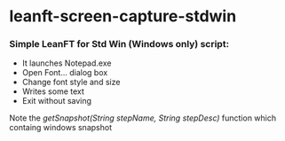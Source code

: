 # leanft-screen-capture-stdwin

### Simple LeanFT for Std Win (Windows only) script:
* It launches Notepad.exe
* Open Font... dialog box
* Change font style and size
* Writes some text
* Exit without saving
 
Note the _getSnapshot(String stepName, String stepDesc)_ function which containg windows snapshot
